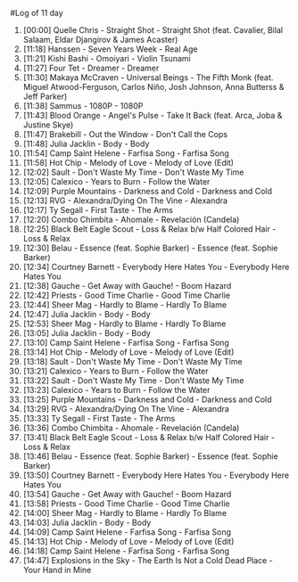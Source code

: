 #Log of 11 day

1. [00:00] Quelle Chris - Straight Shot - Straight Shot (feat. Cavalier, Bilal Salaam, Eldar Djangirov & James Acaster)
1. [11:18] Hanssen - Seven Years Week - Real Age
1. [11:21] Kishi Bashi - Omoiyari - Violin Tsunami
1. [11:27] Four Tet - Dreamer - Dreamer
1. [11:30] Makaya McCraven - Universal Beings - The Fifth Monk (feat. Miguel Atwood-Ferguson, Carlos Niño, Josh Johnson, Anna Butterss & Jeff Parker)
1. [11:38] Sammus - 1080P - 1080P
1. [11:43] Blood Orange - Angel's Pulse - Take It Back (feat. Arca, Joba & Justine Skye)
1. [11:47] Brakebill - Out the Window - Don't Call the Cops
1. [11:48] Julia Jacklin - Body - Body
1. [11:54] Camp Saint Helene - Farfisa Song - Farfisa Song
1. [11:58] Hot Chip - Melody of Love - Melody of Love (Edit)
1. [12:02] Sault - Don't Waste My Time - Don't Waste My Time
1. [12:05] Calexico - Years to Burn - Follow the Water
1. [12:09] Purple Mountains - Darkness and Cold - Darkness and Cold
1. [12:13] RVG - Alexandra/Dying On The Vine - Alexandra
1. [12:17] Ty Segall - First Taste - The Arms
1. [12:20] Combo Chimbita - Ahomale - Revelación (Candela)
1. [12:25] Black Belt Eagle Scout - Loss & Relax b/w Half Colored Hair - Loss & Relax
1. [12:30] Belau - Essence (feat. Sophie Barker) - Essence (feat. Sophie Barker)
1. [12:34] Courtney Barnett - Everybody Here Hates You - Everybody Here Hates You
1. [12:38] Gauche - Get Away with Gauche! - Boom Hazard
1. [12:42] Priests - Good Time Charlie - Good Time Charlie
1. [12:44] Sheer Mag - Hardly to Blame - Hardly To Blame
1. [12:47] Julia Jacklin - Body - Body
1. [12:53] Sheer Mag - Hardly to Blame - Hardly To Blame
1. [13:05] Julia Jacklin - Body - Body
1. [13:10] Camp Saint Helene - Farfisa Song - Farfisa Song
1. [13:14] Hot Chip - Melody of Love - Melody of Love (Edit)
1. [13:18] Sault - Don't Waste My Time - Don't Waste My Time
1. [13:21] Calexico - Years to Burn - Follow the Water
1. [13:22] Sault - Don't Waste My Time - Don't Waste My Time
1. [13:23] Calexico - Years to Burn - Follow the Water
1. [13:25] Purple Mountains - Darkness and Cold - Darkness and Cold
1. [13:29] RVG - Alexandra/Dying On The Vine - Alexandra
1. [13:33] Ty Segall - First Taste - The Arms
1. [13:36] Combo Chimbita - Ahomale - Revelación (Candela)
1. [13:41] Black Belt Eagle Scout - Loss & Relax b/w Half Colored Hair - Loss & Relax
1. [13:46] Belau - Essence (feat. Sophie Barker) - Essence (feat. Sophie Barker)
1. [13:50] Courtney Barnett - Everybody Here Hates You - Everybody Here Hates You
1. [13:54] Gauche - Get Away with Gauche! - Boom Hazard
1. [13:58] Priests - Good Time Charlie - Good Time Charlie
1. [14:00] Sheer Mag - Hardly to Blame - Hardly To Blame
1. [14:03] Julia Jacklin - Body - Body
1. [14:09] Camp Saint Helene - Farfisa Song - Farfisa Song
1. [14:13] Hot Chip - Melody of Love - Melody of Love (Edit)
1. [14:18] Camp Saint Helene - Farfisa Song - Farfisa Song
1. [14:47] Explosions in the Sky - The Earth Is Not a Cold Dead Place - Your Hand in Mine
